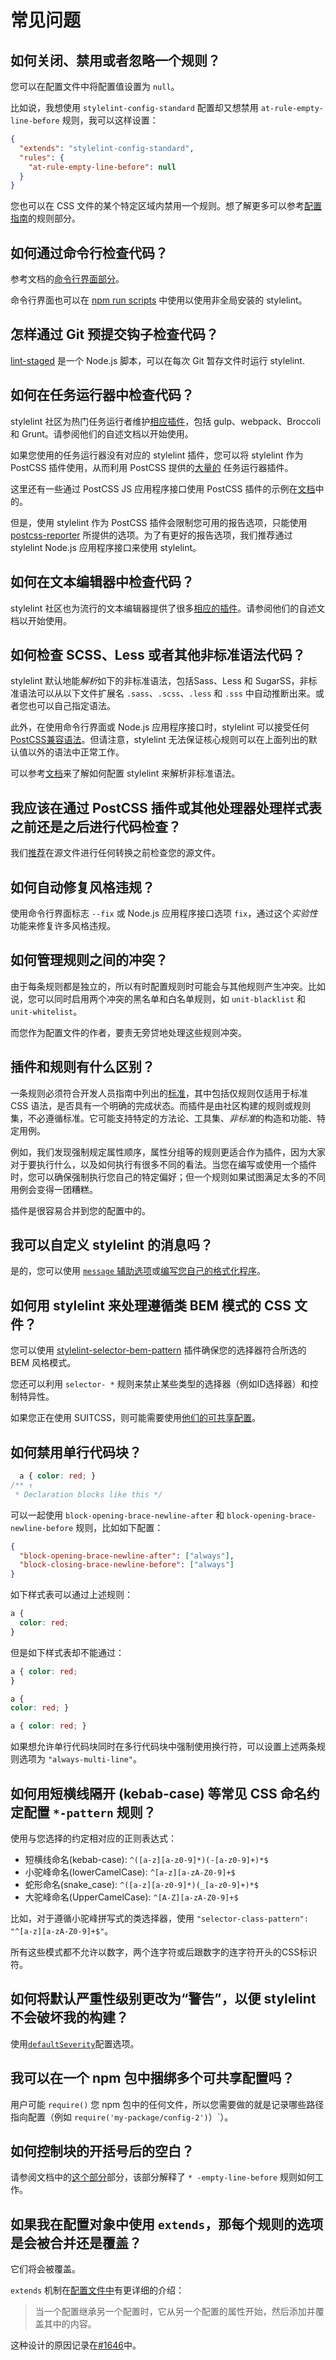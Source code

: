 # 常见问题

<!-- TOC -->

## 如何关闭、禁用或者忽略一个规则？

您可以在配置文件中将配置值设置为 `null`。

比如说，我想使用 `stylelint-config-standard` 配置却又想禁用 `at-rule-empty-line-before` 规则，我可以这样设置：

```json
{
  "extends": "stylelint-config-standard",
  "rules": {
    "at-rule-empty-line-before": null
  }
}
```

您也可以在 CSS 文件的某个特定区域内禁用一个规则。想了解更多可以参考[配置指南](configuration.md#rules)的规则部分。

## 如何通过命令行检查代码？

参考文档的[命令行界面部分](cli.md)。

命令行界面也可以在 [npm run scripts](https://blog.keithcirkel.co.uk/how-to-use-npm-as-a-build-tool/) 中使用以使用非全局安装的 stylelint。

## 怎样通过 Git 预提交钩子检查代码？

[lint-staged](https://github.com/okonet/lint-staged) 是一个 Node.js 脚本，可以在每次 Git 暂存文件时运行 stylelint.

## 如何在任务运行器中检查代码？

stylelint 社区为热门任务运行者维护[相应插件](complementary-tools.md#构建工具插件)，包括 gulp、webpack、Broccoli 和 Grunt。请参阅他们的自述文档以开始使用。

如果您使用的任务运行器没有对应的 stylelint 插件，您可以将 stylelint 作为 PostCSS 插件使用，从而利用 PostCSS 提供的[大量的](https://github.com/postcss/postcss#runners) 任务运行器插件。

这里还有一些通过 PostCSS JS 应用程序接口使用 PostCSS 插件的示例在[文档](postcss-plugin.md)中的。

但是，使用 stylelint 作为 PostCSS 插件会限制您可用的报告选项，只能使用[postcss-reporter](https://github.com/postcss/postcss-reporter/) 所提供的选项。为了有更好的报告选项，我们推荐通过 stylelint Node.js 应用程序接口来使用 stylelint。

## 如何在文本编辑器中检查代码？

stylelint 社区也为流行的文本编辑器提供了很多[相应的插件](complementary-tools.md#编辑器插件)。请参阅他们的自述文档以开始使用。

## 如何检查 SCSS、Less 或者其他非标准语法代码？

stylelint 默认地能*解析*如下的非标准语法，包括Sass、Less 和 SugarSS，非标准语法可以从以下文件扩展名 `.sass`、`.scss`、`.less` 和 `.sss` 中自动推断出来。或者您也可以自己指定语法。

此外，在使用命令行界面或 Node.js 应用程序接口时，stylelint 可以接受任何[PostCSS兼容语法](https://github.com/postcss/postcss#syntaxes)。但请注意，stylelint 无法保证核心规则可以在上面列出的默认值以外的语法中正常工作。

可以参考[文档](css-processors.md#解析非标准语法)来了解如何配置 stylelint 来解析非标准语法。

## 我应该在通过 PostCSS 插件或其他处理器处理样式表之前还是之后进行代码检查？

我们[推荐](css-processors.md)在源文件进行任何转换之前检查您的源文件。

## 如何自动修复风格违规？

使用命令行界面标志 `--fix` 或 Node.js 应用程序接口选项 `fix`，通过这个*实验性*功能来修复许多风格违规。

## 如何管理规则之间的冲突？

由于每条规则都是独立的，所以有时配置规则时可能会与其他规则产生冲突。比如说，您可以同时启用两个冲突的黑名单和白名单规则，如 `unit-blacklist` 和 `unit-whitelist`。

而您作为配置文件的作者，要责无旁贷地处理这些规则冲突。

## 插件和规则有什么区别？

一条规则必须符合开发人员指南中列出的[标准](../developer-guide/rules.md)，其中包括仅规则仅适用于标准 CSS 语法，是否具有一个明确的完成状态。而插件是由社区构建的规则或规则集，不必遵循标准。它可能支持特定的方法论、工具集、*非标准*的构造和功能、特定用例。

例如，我们发现强制规定属性顺序，属性分组等的规则更适合作为插件，因为大家对于要执行什么，以及如何执行有很多不同的看法。当您在编写或使用一个插件时，您可以确保强制执行您自己的特定偏好；但一个规则如果试图满足太多的不同用例会变得一团糟糕。

插件是很容易合并到您的配置中的。

## 我可以自定义 stylelint 的消息吗？

是的，您可以使用 [`message` 辅助选项](configuration.md#自定义消息)或[编写您自己的格式化程序](../developer-guide/formatters.md)。

## 如何用 stylelint 来处理遵循类 BEM 模式的 CSS 文件？

您可以使用 [stylelint-selector-bem-pattern](https://github.com/davidtheclark/stylelint-selector-bem-pattern) 插件确保您的选择器符合所选的 BEM 风格模式。

您还可以利用 `selector- *` 规则来禁止某些类型的选择器（例如ID选择器）和控制特异性。

如果您正在使用 SUITCSS，则可能需要使用[他们的可共享配置](https://github.com/suitcss/stylelint-config-suitcss)。

## 如何禁用单行代码块？

```css
  a { color: red; }
/** ↑
 * Declaration blocks like this */
```

可以一起使用 `block-opening-brace-newline-after` 和 `block-opening-brace-newline-before` 规则，比如如下配置：

```json
{
  "block-opening-brace-newline-after": ["always"],
  "block-closing-brace-newline-before": ["always"]
}
```

如下样式表可以通过上述规则：

```css
a {
  color: red;
}
```

但是如下样式表却不能通过：

```css
a { color: red;
}

a {
color: red; }

a { color: red; }
```

如果想允许单行代码块同时在多行代码块中强制使用换行符，可以设置上述两条规则选项为 `"always-multi-line"`。

## 如何用短横线隔开 (kebab-case) 等常见 CSS 命名约定配置 `*-pattern` 规则？

使用与您选择的约定相对应的正则表达式：

-   短横线命名(kebab-case): `^([a-z][a-z0-9]*)(-[a-z0-9]+)*$`
-   小驼峰命名(lowerCamelCase): `^[a-z][a-zA-Z0-9]+$`
-   蛇形命名(snake\_case): `^([a-z][a-z0-9]*)(_[a-z0-9]+)*$`
-   大驼峰命名(UpperCamelCase): `^[A-Z][a-zA-Z0-9]+$`

比如，对于遵循小驼峰拼写式的类选择器，使用 `"selector-class-pattern": "^[a-z][a-zA-Z0-9]+$"`。

所有这些模式都不允许以数字，两个连字符或后跟数字的连字符开头的CSS标识符。

## 如何将默认严重性级别更改为“警告”，以便 stylelint 不会破坏我的构建？

使用[`defaultSeverity`](configuration.md#defaultseverity)配置选项。

## 我可以在一个 npm 包中捆绑多个可共享配置吗？

用户可能 `require()` 您 npm 包中的任何文件，所以您需要做的就是记录哪些路径指向配置（例如 `require('my-package/config-2')`）`）。

## 如何控制块的开括号后的空白？

请参阅文档中的[这个部分](about-rules.md#-empty-line-before-和--max-empty-lines-规则)部分，该部分解释了 `* -empty-line-before` 规则如何工作。

## 如果我在配置对象中使用 `extends`，那每个规则的选项是会被合并还是覆盖？

它们将会被覆盖。

`extends` 机制在[配置文件中](configuration.md#extends)有更详细的介绍：

> 当一个配置继承另一个配置时，它从另一个配置的属性开始，然后添加并覆盖其中的内容。

这种设计的原因记录在[#1646](https://github.com/stylelint/stylelint/issues/1646#issuecomment-232779957)中。
